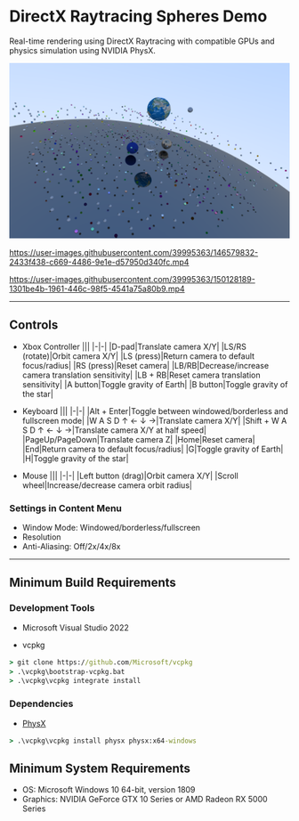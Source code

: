 # DirectX Raytracing Spheres Demo

Real-time rendering using DirectX Raytracing with compatible GPUs and physics simulation using NVIDIA PhysX.

![Raytracing Spheres](Screenshots/Raytracing-Spheres.png)

https://user-images.githubusercontent.com/39995363/146579832-2433f438-c669-4486-9e1e-d57950d340fc.mp4


https://user-images.githubusercontent.com/39995363/150128189-1301be4b-1961-446c-98f5-4541a75a80b9.mp4

---

## Controls
- Xbox Controller
    |||
    |-|-|
    |D-pad|Translate camera X/Y|
    |LS/RS (rotate)|Orbit camera X/Y|
    |LS (press)|Return camera to default focus/radius|
    |RS (press)|Reset camera|
    |LB/RB|Decrease/increase camera translation sensitivity|
    |LB + RB|Reset camera translation sensitivity|
    |A button|Toggle gravity of Earth|
    |B button|Toggle gravity of the star|

- Keyboard
    |||
    |-|-|
    |Alt + Enter|Toggle between windowed/borderless and fullscreen mode|
    |W A S D ↑ ← ↓ →|Translate camera X/Y|
    |Shift + W A S D ↑ ← ↓ →|Translate camera X/Y at half speed|
    |PageUp/PageDown|Translate camera Z|
    |Home|Reset camera|
    |End|Return camera to default focus/radius|
    |G|Toggle gravity of Earth|
    |H|Toggle gravity of the star|

- Mouse
    |||
    |-|-|
    |Left button (drag)|Orbit camera X/Y|
    |Scroll wheel|Increase/decrease camera orbit radius|

### Settings in Content Menu
- Window Mode: Windowed/borderless/fullscreen
- Resolution
- Anti-Aliasing: Off/2x/4x/8x

---

## Minimum Build Requirements
### Development Tools
- Microsoft Visual Studio 2022

- vcpkg
```cmd
> git clone https://github.com/Microsoft/vcpkg
> .\vcpkg\bootstrap-vcpkg.bat
> .\vcpkg\vcpkg integrate install
```

### Dependencies
- [PhysX](https://github.com/NVIDIAGameWorks/PhysX)
```cmd
> .\vcpkg\vcpkg install physx physx:x64-windows
```

## Minimum System Requirements
- OS: Microsoft Windows 10 64-bit, version 1809
- Graphics: NVIDIA GeForce GTX 10 Series or AMD Radeon RX 5000 Series
